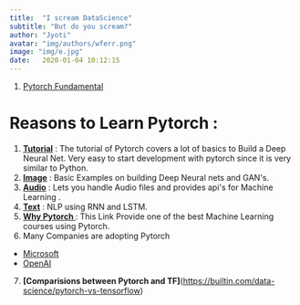 ```yaml
---
title:  "I scream DataScience"
subtitle: "But do you scream?"
author: "Jyoti"
avatar: "img/authors/wferr.png"
image: "img/e.jpg"
date:   2020-01-04 10:12:15
---
```



1. [Pytorch Fundamental](https://github.com/ijbo/ML_Theory/blob/master/Pytorch/Pytorch_Fundatmentals.ipynb)

# Reasons to Learn Pytorch : 
1. **[Tutorial](https://pytorch.org/tutorials/)** : The tutorial of Pytorch covers a lot of basics to Build a Deep Neural Net. Very easy to start development with pytorch since it  is very similar to Python.
2. **[Image](https://pytorch.org/tutorials/#image)** : Basic Examples on building Deep Neural nets and GAN's.
3. **[Audio](https://pytorch.org/tutorials/#audio)** : Lets you handle Audio files and provides api's for Machine Learning . 
4. **[Text](https://pytorch.org/tutorials/#text)** :  NLP using RNN and LSTM.
5. **[Why Pytorch ](https://www.fast.ai/2017/09/08/introducing-pytorch-for-fastai/)** : This Link Provide one of the best Machine Learning courses using Pytorch.
6. Many Companies are adopting Pytorch 
-  [Microsoft](https://twitter.com/jeremyphoward/status/1182444543574044677?lang=en)
-  [OpenAI](https://twitter.com/OpenAI/status/1222927584033247232)
7. **[Comparisions between Pytorch and TF]**(https://builtin.com/data-science/pytorch-vs-tensorflow)
